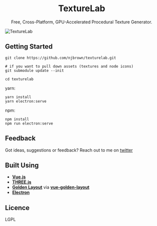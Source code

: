 <h1 align="center">
  TextureLab
</h1>

<p align="center">
  Free, Cross-Platform, GPU-Accelerated Procedural Texture Generator.
</p>

![TextureLab](https://i.imgur.com/GnVsbKN.png)

## Getting Started

```
git clone https://github.com/njbrown/texturelab.git

# if you want to pull down assets (textures and node icons)
git submodule update --init

cd texturelab
```

yarn:

```
yarn install
yarn electron:serve
```

npm:

```
npm install
npm run electron:serve
```

## Feedback

Got ideas, suggestions or feedback? Reach out to me on [twitter](https://twitter.com/njbrown92)

## Built Using

- **[Vue.js](https://vuejs.org)**
- **[THREE.js](https://vuejs.org)**
- **[Golden Layout](https://golden-layout.com/)** via **[vue-golden-layout](https://github.com/emedware/vue-golden-layout)**
- **[Electron](https://electronjs.org)**

## Licence

LGPL

